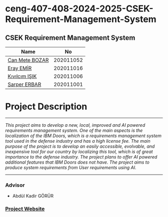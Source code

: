 # ceng-407-408-2024-2025-CSEK-Requirement-Management-System
## CSEK Requirement Management System

| Name           | No         |
|----------------|------------|
| [Can Mete BOZAR](https://github.com/CanMeteBozar) | 202011052  |
| [Eray EMİR](https://github.com/peartolsamia)      | 202011016  |
| [Kıvılcım IŞIK](https://github.com/KIVILCIMISIK)  | 202011006  |
| [Sarper ERBAR](https://github.com/sarperbar)   | 202011001  |

# Project Description

---

*This project aims to develop a new, local, improved and AI powered requirements management system. One of the main aspects is the localization of the IBM Doors, which is a requirements management system tool used in the defense industry and has a high license fee. The main purpose of the project is to develop an easily accessible, evolvable, and inexpensive tool for our country by localizing this tool, which is of great importance to the defense industry. The project plans to offer AI powered additional features that IBM Doors does not have. The project aims to produce system requirements from User requirements using AI.*

---
### Advisor
  * Abdül Kadir GÖRÜR

### [Project Website](https://sarperbar.github.io/projectwebpage/)
 

